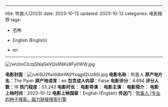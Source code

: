 
---
title: 吹笛人(2023)
date: 2023-10-12
updated: 2023-10-12
categories: 电影推荐
tags:

- 恐怖

- English (English)
- en
---

<img src="https://image.tmdb.org/t/p/original/wUlmCILtqSNqGeVQs6NKs8Fy0WW.jpg" alt="/wUlmCILtqSNqGeVQs6NKs8Fy0WW.jpg" title="/wUlmCILtqSNqGeVQs6NKs8Fy0WW.jpg">

**电影封面**：<img src="https://image.tmdb.org/t/p/w200/uK6U2fislddbHWjlYxqgd2Uz8SI.jpg" alt="/uK6U2fislddbHWjlYxqgd2Uz8SI.jpg" title="/uK6U2fislddbHWjlYxqgd2Uz8SI.jpg">
**电影名称**：吹笛人
**原产地片名**：The Piper
**原产地语言**：en
**包含成人内容**：False
**电影评分**：4.694
**评分人数**：18
**热门程度**：53.243
**电影时长**：
**电影导演**：
**电影主演**：
**电影简介**：
**电影上映时间**：2023-10-12
**电影上映国家**：English (English)
**传送门**：[吹笛人 |专业的种子搜索、磁力链接搜索引擎](https://movie.amd794.com:2083/?search=The%20Piper&ordering=&mode=match_phrase&page_size=10&page=1)

